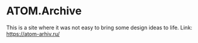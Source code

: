 # ATOM.Archive

This is a site where it was not easy to bring some design ideas to life. Link: https://atom-arhiv.ru/